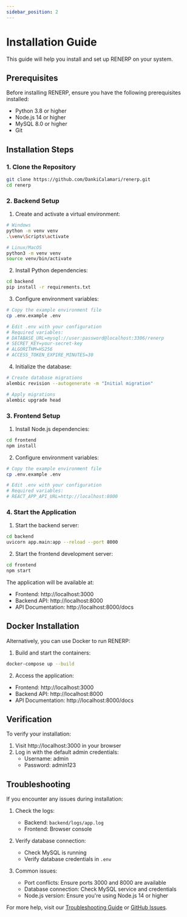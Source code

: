 ```yaml
---
sidebar_position: 2
---
```


# Installation Guide

This guide will help you install and set up RENERP on your system.

## Prerequisites

Before installing RENERP, ensure you have the following prerequisites installed:

- Python 3.8 or higher
- Node.js 14 or higher
- MySQL 8.0 or higher
- Git

## Installation Steps

### 1. Clone the Repository

```bash
git clone https://github.com/DankiCalamari/renerp.git
cd renerp
```

### 2. Backend Setup

1. Create and activate a virtual environment:

```bash
# Windows
python -m venv venv
.\venv\Scripts\activate

# Linux/MacOS
python3 -m venv venv
source venv/bin/activate
```

2. Install Python dependencies:

```bash
cd backend
pip install -r requirements.txt
```

3. Configure environment variables:

```bash
# Copy the example environment file
cp .env.example .env

# Edit .env with your configuration
# Required variables:
# DATABASE_URL=mysql://user:password@localhost:3306/renerp
# SECRET_KEY=your-secret-key
# ALGORITHM=HS256
# ACCESS_TOKEN_EXPIRE_MINUTES=30
```

4. Initialize the database:

```bash
# Create database migrations
alembic revision --autogenerate -m "Initial migration"

# Apply migrations
alembic upgrade head
```

### 3. Frontend Setup

1. Install Node.js dependencies:

```bash
cd frontend
npm install
```

2. Configure environment variables:

```bash
# Copy the example environment file
cp .env.example .env

# Edit .env with your configuration
# Required variables:
# REACT_APP_API_URL=http://localhost:8000
```

### 4. Start the Application

1. Start the backend server:

```bash
cd backend
uvicorn app.main:app --reload --port 8000
```

2. Start the frontend development server:

```bash
cd frontend
npm start
```

The application will be available at:
- Frontend: http://localhost:3000
- Backend API: http://localhost:8000
- API Documentation: http://localhost:8000/docs

## Docker Installation

Alternatively, you can use Docker to run RENERP:

1. Build and start the containers:

```bash
docker-compose up --build
```

2. Access the application:
- Frontend: http://localhost:3000
- Backend API: http://localhost:8000
- API Documentation: http://localhost:8000/docs

## Verification

To verify your installation:

1. Visit http://localhost:3000 in your browser
2. Log in with the default admin credentials:
   - Username: admin
   - Password: admin123

## Troubleshooting

If you encounter any issues during installation:

1. Check the logs:
   - Backend: `backend/logs/app.log`
   - Frontend: Browser console

2. Verify database connection:
   - Check MySQL is running
   - Verify database credentials in `.env`

3. Common issues:
   - Port conflicts: Ensure ports 3000 and 8000 are available
   - Database connection: Check MySQL service and credentials
   - Node.js version: Ensure you're using Node.js 14 or higher

For more help, visit our [Troubleshooting Guide](/troubleshooting) or [GitHub Issues](https://github.com/DankiCalamari/renerp/issues). 